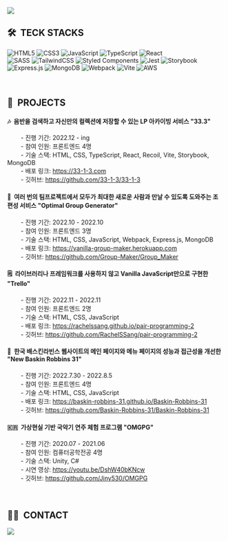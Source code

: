 <img src="https://capsule-render.vercel.app/api?type=soft&color=100f19&height=250&section=header&text=chaerin-dev&fontAlignY=45&fontSize=90&fontColor=f8247c&animation=blink&desc=WelcomeToMyGitHub&descSize=30&descAlignY=75">

<br>

## 🛠️ &nbsp;TECK STACKS

![HTML5](https://img.shields.io/badge/html5-%23E34F26.svg?style=for-the-badge&logo=html5&logoColor=white)
![CSS3](https://img.shields.io/badge/css3-%231572B6.svg?style=for-the-badge&logo=css3&logoColor=white)
![JavaScript](https://img.shields.io/badge/javascript-%23323330.svg?style=for-the-badge&logo=javascript&logoColor=%23F7DF1E)
![TypeScript](https://img.shields.io/badge/typescript-%23007ACC.svg?style=for-the-badge&logo=typescript&logoColor=white)
![React](https://img.shields.io/badge/react-%2320232a.svg?style=for-the-badge&logo=react&logoColor=%2361DAFB) <br/>
![SASS](https://img.shields.io/badge/SASS-hotpink.svg?style=for-the-badge&logo=SASS&logoColor=white)
![TailwindCSS](https://img.shields.io/badge/tailwindcss-%2338B2AC.svg?style=for-the-badge&logo=tailwind-css&logoColor=white)
![Styled Components](https://img.shields.io/badge/styled--components-DB7093?style=for-the-badge&logo=styled-components&logoColor=white)
![Jest](https://img.shields.io/badge/-jest-%23C21325?style=for-the-badge&logo=jest&logoColor=white)
![Storybook](https://img.shields.io/badge/-Storybook-FF4785?style=for-the-badge&logo=storybook&logoColor=white) <br/>
![Express.js](https://img.shields.io/badge/express.js-%23404d59.svg?style=for-the-badge&logo=express&logoColor=%2361DAFB)
![MongoDB](https://img.shields.io/badge/MongoDB-%234ea94b.svg?style=for-the-badge&logo=mongodb&logoColor=white)
![Webpack](https://img.shields.io/badge/webpack-%238DD6F9.svg?style=for-the-badge&logo=webpack&logoColor=black)
![Vite](https://img.shields.io/badge/vite-%23646CFF.svg?style=for-the-badge&logo=vite&logoColor=white)
![AWS](https://img.shields.io/badge/AWS-%23FF9900.svg?style=for-the-badge&logo=amazon-aws&logoColor=white)

<br>

## 🎁 &nbsp;PROJECTS
<h4>🎶 &nbsp;음반을 검색하고 자신만의 컬렉션에 저장할 수 있는 LP 아카이빙 서비스 <b>"33.3"</b></h4>
  <div markdown="1">
    &nbsp;&nbsp;&nbsp;&nbsp;&nbsp;&nbsp;&nbsp;
    - 진행 기간: 2022.12 - ing
    <br/>
    &nbsp;&nbsp;&nbsp;&nbsp;&nbsp;&nbsp;&nbsp;
    - 참여 인원: 프론트엔드 4명
    <br/>
    &nbsp;&nbsp;&nbsp;&nbsp;&nbsp;&nbsp;&nbsp;
    - 기술 스택: HTML, CSS, TypeScript, React, Recoil, Vite, Storybook, MongoDB
    <br/>
    &nbsp;&nbsp;&nbsp;&nbsp;&nbsp;&nbsp;&nbsp;
    - 배포 링크: <a href="https://33-1-3.com">https://33-1-3.com</a>
    <br/>
    &nbsp;&nbsp;&nbsp;&nbsp;&nbsp;&nbsp;&nbsp;
    - 깃허브: <a href="https://github.com/33-1-3/33-1-3">https://github.com/33-1-3/33-1-3</a>
  </div>

<h4>🎲 &nbsp;여러 번의 팀프로젝트에서 모두가 최대한 새로운 사람과 만날 수 있도록 도와주는 조 편성 서비스 <b>"Optimal Group Generator"</b></h4>
  <div markdown="1">
    &nbsp;&nbsp;&nbsp;&nbsp;&nbsp;&nbsp;&nbsp;
    - 진행 기간: 2022.10 - 2022.10
    <br/>
    &nbsp;&nbsp;&nbsp;&nbsp;&nbsp;&nbsp;&nbsp;
    - 참여 인원: 프론트엔드 3명
    <br/>
    &nbsp;&nbsp;&nbsp;&nbsp;&nbsp;&nbsp;&nbsp;
    - 기술 스택: HTML, CSS, JavaScript, Webpack, Express.js, MongoDB
    <br/>
    &nbsp;&nbsp;&nbsp;&nbsp;&nbsp;&nbsp;&nbsp;
    - 배포 링크: <a href="https://www.optimal-group-generator.com">https://vanilla-group-maker.herokuapp.com</a>
    <br/>
    &nbsp;&nbsp;&nbsp;&nbsp;&nbsp;&nbsp;&nbsp;
    - 깃허브: <a href="https://github.com/Group-Maker/Group_Maker">https://github.com/Group-Maker/Group_Maker</a>
  </div>

<h4>🗒️ &nbsp;라이브러리나 프레임워크를 사용하지 않고 Vanilla JavaScript만으로 구현한 <b>"Trello"</b></h4>
  <div markdown="1">
    &nbsp;&nbsp;&nbsp;&nbsp;&nbsp;&nbsp;&nbsp;
    - 진행 기간: 2022.11 - 2022.11
    <br/>
    &nbsp;&nbsp;&nbsp;&nbsp;&nbsp;&nbsp;&nbsp;
    - 참여 인원: 프론트엔드 2명
    <br/>
    &nbsp;&nbsp;&nbsp;&nbsp;&nbsp;&nbsp;&nbsp;
    - 기술 스택: HTML, CSS, JavaScript
    <br/>
    &nbsp;&nbsp;&nbsp;&nbsp;&nbsp;&nbsp;&nbsp;
    - 배포 링크: <a href="https://rachelssang.github.io/pair-programming-2">https://rachelssang.github.io/pair-programming-2</a>
    <br/>
    &nbsp;&nbsp;&nbsp;&nbsp;&nbsp;&nbsp;&nbsp;
    - 깃허브: <a href="https://github.com/RachelSSang/pair-programming-2">https://github.com/RachelSSang/pair-programming-2</a>
  </div>

<h4>🍧 &nbsp;한국 배스킨라빈스 웹사이트의 메인 페이지와 메뉴 페이지의 성능과 접근성을 개선한 <b>"New Baskin Robbins 31"</b></h4>
  <div markdown="1">
    &nbsp;&nbsp;&nbsp;&nbsp;&nbsp;&nbsp;&nbsp;
    - 진행 기간: 2022.7.30 - 2022.8.5
    <br/>
    &nbsp;&nbsp;&nbsp;&nbsp;&nbsp;&nbsp;&nbsp;
    - 참여 인원: 프론트엔드 4명
    <br/>
    &nbsp;&nbsp;&nbsp;&nbsp;&nbsp;&nbsp;&nbsp;
    - 기술 스택: HTML, CSS, JavaScript
    <br/>
    &nbsp;&nbsp;&nbsp;&nbsp;&nbsp;&nbsp;&nbsp;
    - 배포 링크: <a href="https://baskin-robbins-31.github.io/Baskin-Robbins-31">https://baskin-robbins-31.github.io/Baskin-Robbins-31</a>
    <br/>
    &nbsp;&nbsp;&nbsp;&nbsp;&nbsp;&nbsp;&nbsp;
    - 깃허브: <a href="https://github.com/Baskin-Robbins-31/Baskin-Robbins-31">https://github.com/Baskin-Robbins-31/Baskin-Robbins-31</a>
  </div>

<h4>🇰🇷 &nbsp;가상현실 기반 국악기 연주 체험 프로그램 <b>"OMGPG"</b></h4>
  <div markdown="1">
    &nbsp;&nbsp;&nbsp;&nbsp;&nbsp;&nbsp;&nbsp;
    - 진행 기간: 2020.07 - 2021.06
    <br/>
    &nbsp;&nbsp;&nbsp;&nbsp;&nbsp;&nbsp;&nbsp;
    - 참여 인원: 컴퓨터공학전공 4명
    <br/>
    &nbsp;&nbsp;&nbsp;&nbsp;&nbsp;&nbsp;&nbsp;
    - 기술 스택: Unity, C#
    <br/>
    &nbsp;&nbsp;&nbsp;&nbsp;&nbsp;&nbsp;&nbsp;
    - 시연 영상: <a href="https://youtu.be/DshW40bKNcw">https://youtu.be/DshW40bKNcw</a>
    <br/>
    &nbsp;&nbsp;&nbsp;&nbsp;&nbsp;&nbsp;&nbsp;
    - 깃허브: <a href="https://github.com/Jiny530/OMGPG">https://github.com/Jiny530/OMGPG</a>
  </div>

<!--  -->
<!-- ## 😼 &nbsp;My GitHub Analytics -->
<!--  -->
<!-- <p align="center"> -->
<!--   <img height="180em" src="https://github-readme-stats.vercel.app/api?username=chaerin-dev&show_icons=true&theme=radical&include_all_commits=true&count_private=true&hide_border=true"/> -->
<!--   <img height="180em" src="https://github-readme-stats.vercel.app/api/top-langs/?username=chaerin-dev&layout=compact&theme=radical&hide_border=true"/> -->
<!--   <img height="180em" src="https://github-readme-stats.vercel.app/api/wakatime?username=chaerin_dev&layout=compact&theme=radical&hide_border=true" -->
<!-- </p> -->
<!--  -->
<!-- <br> -->

<br>
<br>

## 🤝🏻 &nbsp;CONTACT

<a href="mailto:chaerin.dev@gmail.com"><img src="https://img.shields.io/badge/-chaerin.dev@gmail.com-D14836?style=for-the-badge&logo=gmail&logoColor=white"/></a>


<br>

